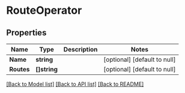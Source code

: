 # RouteOperator

## Properties
Name | Type | Description | Notes
------------ | ------------- | ------------- | -------------
**Name** | **string** |  | [optional] [default to null]
**Routes** | **[]string** |  | [optional] [default to null]

[[Back to Model list]](../README.md#documentation-for-models) [[Back to API list]](../README.md#documentation-for-api-endpoints) [[Back to README]](../README.md)


